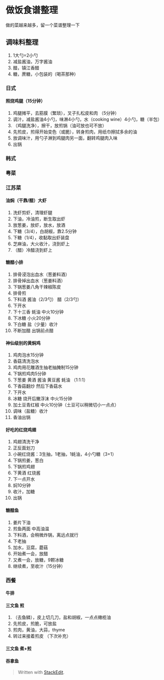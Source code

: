 
# 做饭食谱整理
做的菜越来越多，留一个菜谱整理一下

## 调味料整理
1. 1大勺=2小勺
2. 减盐酱油，万字酱油
3. 醋，镇江香醋
4. 糖，蔗糖，小包装的（喝茶那种）

### 日式
#### 照烧鸡腿（15分钟）
1. 鸡腿摊平，去筋膜（繁琐），叉子扎松皮和肉 （5分钟）
2. 调汁，减盐酱油4小勺，味淋4小勺，水（cooking wine）4小勺，糖（半包）
3. （鸡腿洗净），擦干，放煎锅（油可放也可不放）
4. 先煎皮，煎得开始变色（或脆），转身煎肉，用纸巾擦拭多余的油
5. 放调味汁，用勺子淋到鸡腿肉另一面，翻转鸡腿肉入味
6. 出锅

### 韩式

### 粤菜

### 江苏菜
#### 油焖（干靠/醋）大虾
1. 洗虾剪虾，清理虾腿
2. 下油，冷油煎，断生取出虾
3. 放葱姜，放虾，放水，放酒
4. 下糖（3/4），白胡椒，靠2.5分钟
5. 下糖（1/4），收黏取出虾装盘
6. 芝麻油，大火收汁，浇到虾上
7. （醋）冷醋浇到虾上

#### 糖醋小排
1. 排骨浸泡出血水（葱姜料酒）
2. 排骨焯出血水（葱姜料酒）
3. 下锅葱姜八角干辣椒陈皮
4. 排骨煎
5. 下料酒 酱油（2/3勺） 醋（2/3勺）
6. 下开水
7. 下十三香 蚝油 中火10分钟
8. 下冰糖 小火20分钟
9. 下白糖 盐（少量）收汁
10. 不断加醋 出锅前点醋 

#### 神仙级别的黄焖鸡
1. 鸡肉泡水15分钟
2. 香菇清洗泡水
3. 鸡肉用花雕酒生抽老抽腌制15分钟
4. 下锅煎鸡肉5分钟
5. 下葱姜 黄酒 酱油 黄豆酱 蚝油 （1:1:1）
6. 下香菇翻炒 然后下香菇水
7. 下开水
8. 冰糖 烧开后撇浮沫 中火15分钟
9. 加土豆青红椒 中火10分钟（土豆可以稍微切小一点点）
10. 调味（盐糖）收汁
11. 香油出锅

#### 好吃的红烧鸡翅
1. 鸡翅清洗干净
2. 正反面划刀
3. 小碗红烧酱：3生抽，1老抽，1蚝油，4小勺糖（3+1）
4. 下锅煎姜，葱白
5. 下锅煎鸡翅
6. 下黄酒 红烧酱
7. 下一点开水
8. 焖10分钟
9. 收汁，加糖
10. 出锅

#### 糖醋鱼
1. 姜片下油
2. 煎鱼两面 中高油温
3. 下料酒，会稍微炸锅，离远点就行
4. 下老抽
5. 加水，豆腐，蘑菇
6. 开始煮一会，放醋
7. 又煮一会，放糖，9颗冰糖
8. 继续煮，至收汁（15分钟）

### 西餐
#### 牛排


#### 三文鱼 煎
1. （去鱼鳞），皮上切几刀，盐和胡椒，一点点橄榄油
2. 先煎皮，煎脆，可放盐
3. 煎肉，黄油，大蒜，thyme
4. 转过来接着煎皮
（下次补充）

#### 三文鱼 煮+煎


#### 吞拿鱼


> Written with [StackEdit](https://stackedit.io/).
